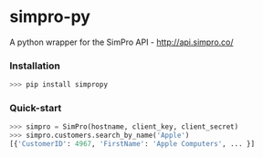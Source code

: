 # simpro-py
A python wrapper for the SimPro API - http://api.simpro.co/


### Installation
```python
>>> pip install simpropy
```

### Quick-start

```python
>>> simpro = SimPro(hostname, client_key, client_secret)
>>> simpro.customers.search_by_name('Apple')
[{'CustomerID': 4967, 'FirstName': 'Apple Computers', ... }]
```